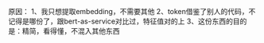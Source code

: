 原因：
    1、我只想提取embedding，不需要其他
    2、token借鉴了别人的代码，不记得是哪份了，跟bert-as-service对比过，特征值对的上
    3、这份东西的目的是：精简，看得懂，不混入其他东西
